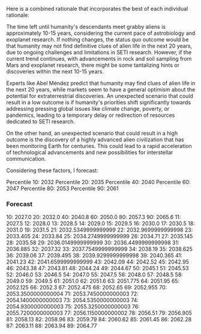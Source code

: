 Here is a combined rationale that incorporates the best of each individual rationale:

The time left until humanity's descendants meet grabby aliens is approximately 10-15 years, considering the current pace of astrobiology and exoplanet research. If nothing changes, the status quo outcome would be that humanity may not find definitive clues of alien life in the next 20 years, due to ongoing challenges and limitations in SETI research. However, if the current trend continues, with advancements in rock and soil sampling from Mars and exoplanet research, there might be some tantalizing hints or discoveries within the next 10-15 years.

Experts like Abel Méndez predict that humanity may find clues of alien life in the next 20 years, while markets seem to have a general optimism about the potential for extraterrestrial discoveries. An unexpected scenario that could result in a low outcome is if humanity's priorities shift significantly towards addressing pressing global issues like climate change, poverty, or pandemics, leading to a temporary delay or redirection of resources dedicated to SETI research.

On the other hand, an unexpected scenario that could result in a high outcome is the discovery of a highly advanced alien civilization that has been monitoring Earth for centuries. This could lead to a rapid acceleration of technological advancements and new possibilities for interstellar communication.

Considering these factors, I forecast:

Percentile 10: 2032
Percentile 20: 2035
Percentile 40: 2040
Percentile 60: 2047
Percentile 80: 2053
Percentile 90: 2061

### Forecast

10: 2027.0
20: 2032.0
40: 2040.8
60: 2050.0
80: 2057.3
90: 2065.6
11: 2027.5
12: 2028.0
13: 2028.5
14: 2029.0
15: 2029.5
16: 2030.0
17: 2030.5
18: 2031.0
19: 2031.5
21: 2032.5349999999999
22: 2032.9699999999998
23: 2033.405
24: 2033.84
25: 2034.2749999999999
26: 2034.71
27: 2035.145
28: 2035.58
29: 2036.0149999999999
30: 2036.4499999999998
31: 2036.885
32: 2037.32
33: 2037.7549999999999
34: 2038.19
35: 2038.625
36: 2039.06
37: 2039.495
38: 2039.9299999999998
39: 2040.365
41: 2041.23
42: 2041.6599999999999
43: 2042.09
44: 2042.52
45: 2042.95
46: 2043.38
47: 2043.81
48: 2044.24
49: 2044.67
50: 2045.1
51: 2045.53
52: 2046.0
53: 2046.5
54: 2047.0
55: 2047.5
56: 2048.0
57: 2048.5
58: 2049.0
59: 2049.5
61: 2051.0
62: 2051.6
63: 2051.775
64: 2051.95
65: 2052.125
66: 2052.3
67: 2052.475
68: 2052.65
69: 2052.955
70: 2053.3500000000004
71: 2053.7450000000003
72: 2054.1400000000003
73: 2054.5350000000003
74: 2054.9300000000003
75: 2055.3250000000003
76: 2055.7200000000003
77: 2056.1150000000002
78: 2056.51
79: 2056.905
81: 2058.13
82: 2058.96
83: 2059.79
84: 2060.62
85: 2061.45
86: 2062.28
87: 2063.11
88: 2063.94
89: 2064.77